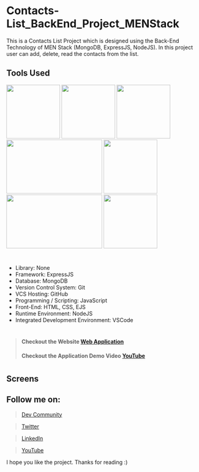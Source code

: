 # Contacts-List_BackEnd_Project_MENStack
This is a Contacts List Project which is designed using the Back-End Technology of MEN Stack (MongoDB, ExpressJS, NodeJS). In this project user can add, delete, read the contacts from the list. 

## Tools Used
<p align="left">
<img height="140" width="140" src="https://www.w3.org/html/logo/downloads/HTML5_Logo_256.png">
<img height="140" width="140" src="https://logodix.com/logo/470309.png">
<img height="140" width="140" src="https://upload.wikimedia.org/wikipedia/commons/6/6a/JavaScript-logo.png">
<img height="140" width="250" src="https://encrypted-tbn0.gstatic.com/images?q=tbn:ANd9GcQv2l-4Y-ZVZm77rzV9CRJxmgNPpy36zgePIA&usqp=CAU">
<img height="140" width="140" src="https://encrypted-tbn0.gstatic.com/images?q=tbn:ANd9GcSMX7p-_Zo1LqsEfO1v3B6Zw0Jgvhk4vo1fKA&usqp=CAU">
<img height="140" width="250" src="https://encrypted-tbn0.gstatic.com/images?q=tbn:ANd9GcRASBParCnQhsRkKZ8opkkRjtk9XJ-MHdy0jA&usqp=CAU">
<img height="140" width="140" src="https://code.visualstudio.com/assets/apple-touch-icon.png">
</p>

#

* Library: None
* Framework: ExpressJS
* Database: MongoDB
* Version Control System: Git
* VCS Hosting: GitHub
* Programming / Scripting: JavaScript
* Front-End: HTML, CSS, EJS
* Runtime Environment: NodeJS
* Integrated Development Environment: VSCode

#
> #### Checkout the Website [Web Application](X)
> #### Checkout the Application Demo Video [YouTube](https://youtu.be/g2QPnT0fl9s)
#

## Screens
<p align="left">
<!-- <img height="200" width="400" src="https://user-images.githubusercontent.com/76626529/154794497-95b4c730-bc5e-4b52-87cf-93821d28cd10.png">
<img height="200" width="400" src="https://user-images.githubusercontent.com/76626529/154794499-c1ba66c7-831c-4eab-8aea-9e06952dc05c.png">
<img height="200" width="400" src="https://user-images.githubusercontent.com/76626529/154794500-a18a15d1-c851-4afc-9f9d-a676debf758f.png">
<img height="200" width="400" src="https://user-images.githubusercontent.com/76626529/154794502-5d80657e-02bf-4b0f-aedc-f829d654809b.png">
<img height="200" width="400" src="https://user-images.githubusercontent.com/76626529/154794503-d57a4dbb-3469-40fc-94c9-92d335320acd.png"> -->
</p>


## Follow me on:
> [Dev Community](https://dev.to/ayushkanduri)

> [Twitter](https://twitter.com/ayush_codes)
 
> [LinkedIn](https://www.linkedin.com/in/ayushkanduri/)

> [YouTube](https://www.youtube.com/channel/UC6c1ajC_2jF7wQp7Y13t2bg)

I hope you like the project. Thanks for reading :)
